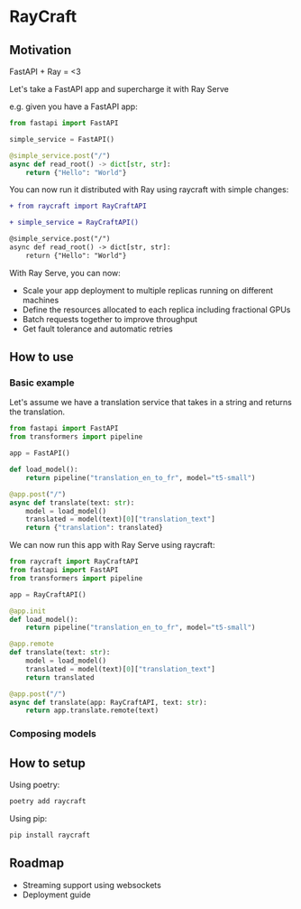 # RayCraft

## Motivation
FastAPI + Ray = <3

Let's take a FastAPI app and supercharge it with Ray Serve

e.g. given you have a FastAPI app:

```python
from fastapi import FastAPI

simple_service = FastAPI()

@simple_service.post("/")
async def read_root() -> dict[str, str]:
    return {"Hello": "World"}
```

You can now run it distributed with Ray using raycraft with simple changes:

```diff
+ from raycraft import RayCraftAPI

+ simple_service = RayCraftAPI()

@simple_service.post("/")
async def read_root() -> dict[str, str]:
    return {"Hello": "World"}
```

With Ray Serve, you can now:
- Scale your app deployment to multiple replicas running on different machines
- Define the resources allocated to each replica including fractional GPUs
- Batch requests together to improve throughput
- Get fault tolerance and automatic retries

## How to use

### Basic example
Let's assume we have a translation service that takes in a string and returns the translation.

```python
from fastapi import FastAPI
from transformers import pipeline

app = FastAPI()

def load_model():
    return pipeline("translation_en_to_fr", model="t5-small")

@app.post("/")
async def translate(text: str):
    model = load_model()
    translated = model(text)[0]["translation_text"]
    return {"translation": translated}
```

We can now run this app with Ray Serve using raycraft:

```python
from raycraft import RayCraftAPI
from fastapi import FastAPI
from transformers import pipeline

app = RayCraftAPI()

@app.init
def load_model():
    return pipeline("translation_en_to_fr", model="t5-small")

@app.remote
def translate(text: str):
    model = load_model()
    translated = model(text)[0]["translation_text"]
    return translated

@app.post("/")
async def translate(app: RayCraftAPI, text: str):
    return app.translate.remote(text)
```

### Composing models


## How to setup

Using poetry:

```bash
poetry add raycraft
```

Using pip:

```bash
pip install raycraft
```


## Roadmap
- Streaming support using websockets
- Deployment guide
